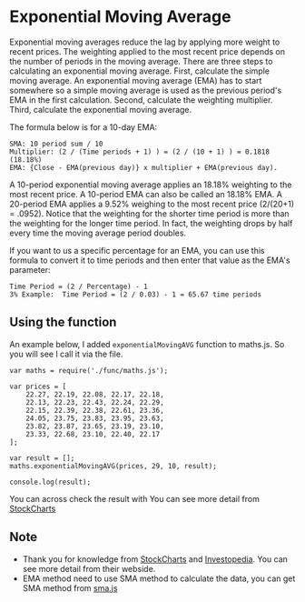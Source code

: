 # Exponential Moving Average


Exponential moving averages reduce the lag by applying more weight to recent prices. The weighting applied to the most recent price depends on the number of periods in the moving average. There are three steps to calculating an exponential moving average. First, calculate the simple moving average. An exponential moving average (EMA) has to start somewhere so a simple moving average is used as the previous period's EMA in the first calculation. Second, calculate the weighting multiplier. Third, calculate the exponential moving average. 

The formula below is for a 10-day EMA:
```
SMA: 10 period sum / 10 
Multiplier: (2 / (Time periods + 1) ) = (2 / (10 + 1) ) = 0.1818 (18.18%)
EMA: {Close - EMA(previous day)} x multiplier + EMA(previous day). 
```

A 10-period exponential moving average applies an 18.18% weighting to the most recent price. A 10-period EMA can also be called an 18.18% EMA. A 20-period EMA applies a 9.52% weighing to the most recent price (2/(20+1) = .0952). Notice that the weighting for the shorter time period is more than the weighting for the longer time period. In fact, the weighting drops by half every time the moving average period doubles. 

If you want to us a specific percentage for an EMA, you can use this formula to convert it to time periods and then enter that value as the EMA's parameter:
```
Time Period = (2 / Percentage) - 1
3% Example:  Time Period = (2 / 0.03) - 1 = 65.67 time periods
```

## Using the function

An example below, I added `exponentialMovingAVG` function to maths.js. So you will see I call it via the file.
```
var maths = require('./func/maths.js');

var prices = [
	22.27, 22.19, 22.08, 22.17, 22.18,
	22.13, 22.23, 22.43, 22.24, 22.29,
	22.15, 22.39, 22.38, 22.61, 23.36,
	24.05, 23.75, 23.83, 23.95, 23.63,
	23.82, 23.87, 23.65, 23.19, 23.10,
	23.33, 22.68, 23.10, 22.40, 22.17
];

var result = [];
maths.exponentialMovingAVG(prices, 29, 10, result);

console.log(result);
```

You can across check the result with You can see more detail from [StockCharts](http://stockcharts.com/school/doku.php?id=chart_school:technical_indicators:moving_averages)

## Note

 - Thank you for knowledge from [StockCharts](http://stockcharts.com/school/doku.php?id=chart_school) and [Investopedia](http://www.investopedia.com/university/stocks/). You can see more detail from their webside.
 - EMA method need to use SMA method to calculate the data, you can get SMA method from [sma.js](https://github.com/patharanordev/Simple-Moving-Average) 
